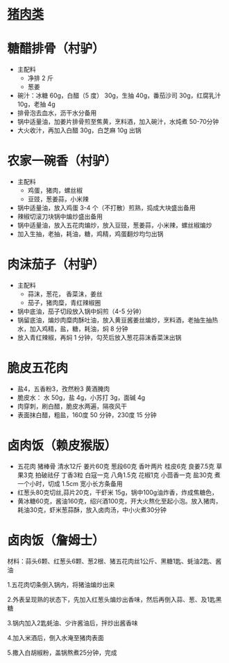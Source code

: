 # [猪肉类](https://github.com/shiyang07ca/shiyang07ca.github.io/issues/2)

# 糖醋排骨（村驴）
- 主配料
   - 净排 2 斤
   - 葱姜
 - 碗汁：冰糖 60g，白醋（5 度） 30g，生抽 40g，番茄沙司 30g，红腐乳汁 10g，老抽 4g
- 排骨泡去血水，沥干水分备用
- 锅中适量油，加姜片排骨煎至焦黄，烹料酒，加入碗汁，水炖煮 50-70分钟
- 大火收汁，再加入白醋 30g，白芝麻 10g 出锅

# 农家一碗香（村驴）
- 主配料
  - 鸡蛋，猪肉，螺丝椒
  - 豆豉，葱姜蒜，小米辣
- 锅中适量油，放入鸡蛋 3-4 个（不打散）煎熟，捣成大块盛出备用
- 辣椒切滚刀块锅中煸炒盛出备用
- 锅中适量油，放入五花肉煸炒，放入豆豉，葱姜蒜，小米辣，螺丝椒煸炒
- 加入生抽，老抽，耗油，糖，鸡精，鸡蛋翻炒均匀出锅

# 肉沫茄子（村驴）
- 主配料
   - 蒜沫，葱花， 香菜沫，姜丝
   - 茄子，猪肉糜，青红辣椒圈
- 锅中底油，茄子切段放入锅中焖煎（4-5 分钟）
- 锅留底油，煸炒肉糜肉酥吐油，放入黄豆酱姜丝煸炒，烹料酒，老抽生抽热水，加入鸡精，盐，糖，耗油，焖 8 分钟
- 放入青红辣椒，再焖 1 分钟，勾芡后放入葱花蒜沫香菜沫出锅



# 脆皮五花肉

- 盐4，五香粉3，孜然粉3 黄酒腌肉
- 脆皮水：
    水 50g，盐 4g，小苏打 3g，面碱 4g
- 肉穿刺，刷白醋，脆皮水两遍，隔夜风干
- 表面抹白醋，粗盐，160度 50 分钟，230度 15 分钟

# 卤肉饭（赖皮猴版）
- 五花肉
    猪棒骨
    清水12斤
    姜片60克
    葱段60克
    香叶两片
    桂皮6克
    良姜7.5克
    草果3克
    拍破祛仔
    丁香3粒
    白寇一克
    八角1.5克
    花椒1克
    小茴香一克
    盐30克
    煮一个小时，切成 1.5cm 宽小长方条备用
- 红葱头80克切丝,蒜片20克，干虾米 15g，锅中100g油炸香，炸成焦糖色，
- 黄冰糖60克，酱油160克，绍兴酒100克，开大火熬化至起小泡。放入猪肉，耗油30克，虾米葱蒜酥，放入卤肉汤，中小火煮30分钟


# 卤肉饭（詹姆士）
材料：蒜头6颗、红葱头6颗、葱2根、猪五花肉丝1公斤、黑糖1匙、蚝油2匙、酱油

1.五花肉切条倒入锅内，将猪油煸炒出来

2.外表呈现熟的状态下，先加入红葱头煸炒出香味，然后再倒入蒜、葱、及1匙黑糖

3.锅内加入2匙蚝油、少许酱油后，拌炒出酱香味

4.加入米酒后，倒入水淹至猪肉表面

5.撒入白胡椒粉，盖锅熬煮25分钟，完成

